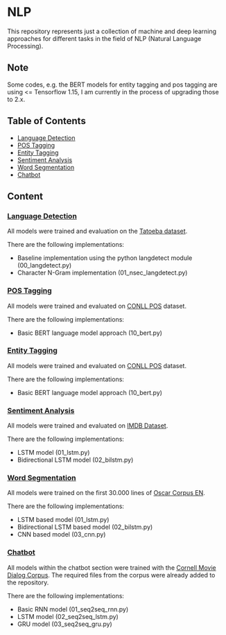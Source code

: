 # NLP

This repository represents just a collection of machine and deep learning approaches for different tasks in the field of NLP (Natural Language Processing).

## Note

Some codes, e.g. the BERT models for entity tagging and pos tagging are using <= Tensorflow 1.15, I am currently in the process of upgrading those to 2.x.

## Table of Contents

 * [Language Detection](#language-detection)
 * [POS Tagging](#pos-tagging)
 * [Entity Tagging](#entity-tagging)
 * [Sentiment Analysis](#sentiment-analysis)
 * [Word Segmentation](#word-segmentation)
 * [Chatbot](#chatbot)
 
## Content

### [Language Detection](language-detection)

All models were trained and evaluation on the [Tatoeba dataset](http://downloads.tatoeba.org/exports/sentences.tar.bz2).

There are the following implementations:

 * Baseline implementation using the python langdetect module (00_langdetect.py)
 * Character N-Gram implementation (01_nsec_langdetect.py)
 
 
 ### [POS Tagging](pos-tagging)
 
 All models were trained and evaluated on [CONLL POS](https://cogcomp.org/page/resource_view/81) dataset.
 
 There are the following implementations:
 
  * Basic BERT language model approach (10_bert.py)
  
 
 ### [Entity Tagging](entity-tagging)
 
 All models were trained and evaluated on [CONLL POS](https://cogcomp.org/page/resource_view/81) dataset.
 
 There are the following implementations:
 
  * Basic BERT language model approach (10_bert.py)
  
### [Sentiment Analysis](sentiment-analysis)

All models were trained and evaluated on [IMDB Dataset](http://ai.stanford.edu/~amaas/data/sentiment/).

There are the following implementations:

  * LSTM model (01_lstm.py)
  * Bidirectional LSTM model (02_bilstm.py)
  
### [Word Segmentation](word-segmentation)

All models were trained on the first 30.000 lines of [Oscar Corpus EN](https://oscar-corpus.com/).

There are the following implementations:

  * LSTM based model (01_lstm.py)
  * Bidirectional LSTM based model (02_bilstm.py)
  * CNN based model (03_cnn.py)
  
### [Chatbot](chatbot)

All models within the chatbot section were trained with the [Cornell Movie Dialog Corpus](https://www.cs.cornell.edu/~cristian/Cornell_Movie-Dialogs_Corpus.html).
The required files from the corpus were already added to the repository.

There are the following implementations:

  * Basic RNN model (01_seq2seq_rnn.py)
  * LSTM model (02_seq2seq_lstm.py)
  * GRU model (03_seq2seq_gru.py)